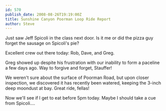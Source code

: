 ```yaml
---
id: 570
publish_date: 2008-08-26T19:19:00Z
title: Sunshine Canyon Poorman Loop Ride Report
author: Steve
---
```

  
Just saw Jeff Spicoli in the class next door. Is it me or did the pizza guy forget the sausage on Spicoli's pie?

Excellent crew out there today: Rob, Dave, and Greg.

Greg showed up despite his frustration with our inability to form a paceline a few days ago. Way to forgive and forget, Stauffer!

We weren't sure about the surface of Poorman Road, but upon closer inspection, we discovered it has recently been watered, keeping the 3-inch deep moondust at bay. Great ride, fellas!

Now we'll see if I get to eat before 5pm today. Maybe I should take a cue from Spicoli....